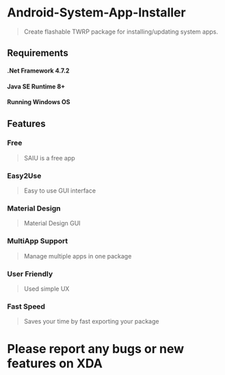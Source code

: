 # Android-System-App-Installer
> Create flashable TWRP package for installing/updating system apps.

## Requirements
#### .Net Framework 4.7.2
#### Java SE Runtime 8+
#### Running Windows OS


## Features
### Free
  > SAIU is a free app
### Easy2Use
  > Easy to use GUI interface
### Material Design
  > Material Design GUI
### MultiApp Support
  > Manage multiple apps in one package
### User Friendly
  > Used simple UX
### Fast Speed
  > Saves your time by fast exporting your package

# Please report any bugs or new features on XDA
